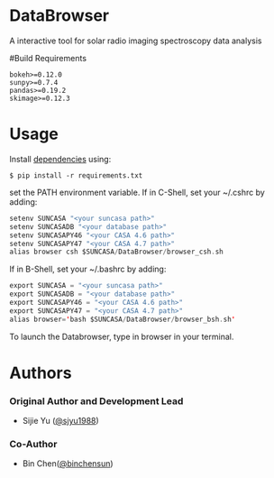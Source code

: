 # DataBrowser
A interactive tool for solar radio imaging spectroscopy data analysis

#Build Requirements
```
bokeh>=0.12.0
sunpy>=0.7.4
pandas>=0.19.2
skimage>=0.12.3
```

# Usage
Install [dependencies](requirements.txt) using:

```
$ pip install -r requirements.txt
```

set the PATH environment variable.
If in C-Shell, set your ~/.cshrc by adding:

```swift
setenv SUNCASA "<your suncasa path>"
setenv SUNCASADB "<your database path>"
setenv SUNCASAPY46 "<your CASA 4.6 path>"
setenv SUNCASAPY47 "<your CASA 4.7 path>"
alias browser csh $SUNCASA/DataBrowser/browser_csh.sh
```

If in B-Shell, set your ~/.bashrc by adding:
```swift
export SUNCASA = "<your suncasa path>"
export SUNCASADB = "<your database path>"
export SUNCASAPY46 = "<your CASA 4.6 path>"
export SUNCASAPY47 = "<your CASA 4.7 path>"
alias browser='bash $SUNCASA/DataBrowser/browser_bsh.sh'
```

To launch the Databrowser, type in browser in your terminal.

# Authors
### Original Author and Development Lead
- Sijie Yu ([@sjyu1988](https://github.com/sjyu1988))

### Co-Author
- Bin Chen([@binchensun](https://github.com/binchensun))

